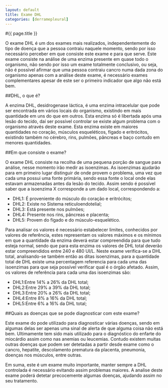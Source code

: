 ```yaml
---
layout: default
title: Exame DHL
categories: [derramepleural]
---
```


#{{ page.title }}

O exame DHL é um dos exames mais realizados, independentemente do tipo de doença que a pessoa contraiu naquele momento, sendo por isso necessário perceber em que consiste este exame e para que serve. Este exame consiste na análise de uma enzima presente em quase todo o organismo, não sendo por isso um exame totalmente conclusivo, ou seja, não é possível afirmar que uma pessoa contraiu cancro numa dada zona do organismo apenas com a análise deste exame, é necessário exames complementares apesar de este ser o primeiro indicador que algo não está bem.

##DHL, o que é?

A enzima DHL, desidrogenase láctica, é uma enzima intracelular que pode ser encontrada em vários locais do organismo, existindo em mais quantidade em uns do que em outros. Esta enzima só é libertada após uma lesão do tecido, daí ser possível controlar se existe algum problema com o organismo através deste exame. Esta enzima existe em maiores quantidades no coração, músculos esqueléticos, fígado e eritrócitos, existindo também no cérebro, rins, pulmões, pâncreas e baço contudo em menores quantidades.

##Em que consiste o exame?

O exame DHL consiste na recolha de uma pequena porção de sangue para análise, nesse momento irão medir as isoenzimas. As isoenzimas ajudarão para em primeiro lugar distinguir de onde provem o problema, uma vez que cada uma possui uma fonte primária, sendo essa fonte o local onde elas estavam armazenadas antes da lesão do tecido. Assim sendo é possível saber que a isoenzima X corresponde a um dado local, correspondendo a:

* DHL1: É proveniente do músculo do coração e eritrócitos;
* DHL2: Existe no Sistema reticuloendotelial;
* DHL3: Está presente nos pulmões;
* DHL4: Presente nos rins, pâncreas e placenta;
* DHL5: Provem do fígado e do músculo-esquelético.

Para analisar os valores é necessário estabelecer limites, conhecidos por valores de referência, estes representam os valores máximos e os mínimos em que a quantidade da enzima deverá estar compreendida para que tudo esteja normal, sendo que para esta enzima os valores de DHL total deverão estar compreendidos entre 240 e 480 UI/L. Neste exame verifica-se a DHL total, analisando-se também então as ditas isoenzimas, para a quantidade total de DHL existe uma percentagem referencia para cada uma das isoenzimas para que seja possível verificar qual é o órgão afetado. Assim, os valores de referência para cada uma das isoenzimas são:

* DHL1:Entre 14% a 26% da DHL total;
* DHL2:Entre 29% a 39% da DHL total;
* DHL3:Entre 20% a 26% da DHL total;
* DHL4:Entre 8% a 16% da DHL total;
* DHL5:Entre 6% a 16% da DHL total;

##Quais as doenças que se pode diagnosticar com este exame?

Este exame do pode utilizado para diagnosticar várias doenças, sendo em algumas delas ser apenas uma sinal de alerta de que alguma coisa não está bem. Ultimamente tem sido mais utilizado para o diagnóstico do enfarte do miocárdio assim como nas anemias ou leucemias. Contudo existem muitas outras doenças que podem ser detetadas a partir desde exame como o cancro, hepatite, descolamento prematura da placenta, pneumonia, doenças nos músculos, entre outras.

Em suma, este é um exame muito importante, manter sempre a DHL controlada é necessário evitando assim problemas maiores. A analise deste exame poderá detetar precocemente algumas doenças, ajudando assim no seu tratamento.
